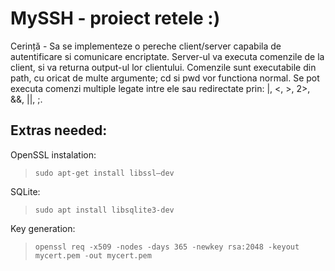 # MySSH - proiect retele :)
Cerință - Sa se implementeze o pereche client/server capabila de autentificare si comunicare encriptate. Server-ul va executa comenzile de la client, si va returna output-ul lor clientului. Comenzile sunt executabile din path, cu oricat de multe argumente; cd si pwd vor functiona normal. Se pot executa comenzi multiple legate intre ele sau redirectate prin: |, <, >, 2>, &&, ||, ;.

## Extras needed:
OpenSSL instalation:
> ```shell
> sudo apt-get install libssl–dev
> ```
SQLite:
> ```shell
> sudo apt install libsqlite3-dev
> ```
Key generation:
> ```shell
> openssl req -x509 -nodes -days 365 -newkey rsa:2048 -keyout mycert.pem -out mycert.pem
> ```
